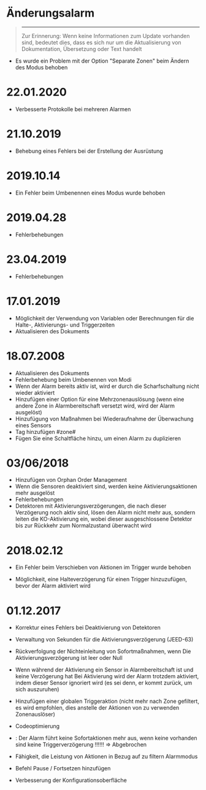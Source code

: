 # Änderungsalarm

>****
>
>Zur Erinnerung: Wenn keine Informationen zum Update vorhanden sind, bedeutet dies, dass es sich nur um die Aktualisierung von Dokumentation, Übersetzung oder Text handelt

- Es wurde ein Problem mit der Option "Separate Zonen" beim Ändern des Modus behoben

# 22.01.2020

- Verbesserte Protokolle bei mehreren Alarmen

# 21.10.2019

- Behebung eines Fehlers bei der Erstellung der Ausrüstung

# 2019.10.14

- Ein Fehler beim Umbenennen eines Modus wurde behoben

# 2019.04.28

- Fehlerbehebungen

# 23.04.2019

- Fehlerbehebungen

# 17.01.2019

- Möglichkeit der Verwendung von Variablen oder Berechnungen für die Halte-, Aktivierungs- und Triggerzeiten
- Aktualisieren des Dokuments

# 18.07.2008

- Aktualisieren des Dokuments
- Fehlerbehebung beim Umbenennen von Modi
- Wenn der Alarm bereits aktiv ist, wird er durch die Scharfschaltung nicht wieder aktiviert
- Hinzufügen einer Option für eine Mehrzonenauslösung (wenn eine andere Zone in Alarmbereitschaft versetzt wird, wird der Alarm ausgelöst)
- Hinzufügung von Maßnahmen bei Wiederaufnahme der Überwachung eines Sensors
- Tag hinzufügen #zone#
- Fügen Sie eine Schaltfläche hinzu, um einen Alarm zu duplizieren

# 03/06/2018

- Hinzufügen von Orphan Order Management
- Wenn die Sensoren deaktiviert sind, werden keine Aktivierungsaktionen mehr ausgelöst
- Fehlerbehebungen
- Detektoren mit Aktivierungsverzögerungen, die nach dieser Verzögerung noch aktiv sind, lösen den Alarm nicht mehr aus, sondern leiten die KO-Aktivierung ein, wobei dieser ausgeschlossene Detektor bis zur Rückkehr zum Normalzustand überwacht wird

# 2018.02.12

- Ein Fehler beim Verschieben von Aktionen im Trigger wurde behoben

- Möglichkeit, eine Halteverzögerung für einen Trigger hinzuzufügen, bevor der Alarm aktiviert wird

# 01.12.2017

-   Korrektur eines Fehlers bei Deaktivierung von Detektoren

-   Verwaltung von Sekunden für die Aktivierungsverzögerung (JEED-63)

-   Rückverfolgung der Nichteinleitung von Sofortmaßnahmen, wenn
    Die Aktivierungsverzögerung ist leer oder Null

-   Wenn während der Aktivierung ein Sensor in Alarmbereitschaft ist und keine Verzögerung hat
    Bei Aktivierung wird der Alarm trotzdem aktiviert, indem dieser Sensor ignoriert wird
    (es sei denn, er kommt zurück, um sich auszuruhen)

-   Hinzufügen einer globalen Triggeraktion (nicht mehr nach Zone gefiltert, es
    wird empfohlen, dies anstelle der Aktionen von zu verwenden
    Zonenauslöser)

-   Codeoptimierung

-    : Der Alarm führt keine Sofortaktionen mehr aus, wenn keine vorhanden sind
    keine Triggerverzögerung !!!!!! ⇒ Abgebrochen

-   Fähigkeit, die Leistung von Aktionen in Bezug auf zu filtern
    Alarmmodus

-   Befehl Pause / Fortsetzen hinzufügen

-   Verbesserung der Konfigurationsoberfläche
